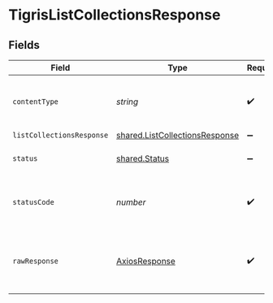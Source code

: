 # TigrisListCollectionsResponse


## Fields

| Field                                                                                   | Type                                                                                    | Required                                                                                | Description                                                                             |
| --------------------------------------------------------------------------------------- | --------------------------------------------------------------------------------------- | --------------------------------------------------------------------------------------- | --------------------------------------------------------------------------------------- |
| `contentType`                                                                           | *string*                                                                                | :heavy_check_mark:                                                                      | HTTP response content type for this operation                                           |
| `listCollectionsResponse`                                                               | [shared.ListCollectionsResponse](../../../sdk/models/shared/listcollectionsresponse.md) | :heavy_minus_sign:                                                                      | OK                                                                                      |
| `status`                                                                                | [shared.Status](../../../sdk/models/shared/status.md)                                   | :heavy_minus_sign:                                                                      | Default error response                                                                  |
| `statusCode`                                                                            | *number*                                                                                | :heavy_check_mark:                                                                      | HTTP response status code for this operation                                            |
| `rawResponse`                                                                           | [AxiosResponse](https://axios-http.com/docs/res_schema)                                 | :heavy_check_mark:                                                                      | Raw HTTP response; suitable for custom response parsing                                 |
